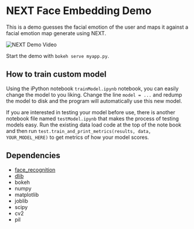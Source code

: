
# NEXT Face Embedding Demo

This is a demo guesses the facial emotion of the user and maps it against a facial emotion map generate using NEXT.

![NEXT Demo Video](vids/next_face_demo.gif)

Start the demo with `bokeh serve myapp.py`.

## How to train custom model
Using the iPython notebook `trainModel.ipynb` notebook, you can easily change the model to you liking. Change the line `model = ...` and redump the model to disk and the program will automatically use this new model.

If you are interested in testing your model before use, there is another notebook file named `testModel.ipynb` that makes the process of testing models easy. Run the existing data load code at the top of the note book and then run `test.train_and_print_metrics(results, data, YOUR_MODEL_HERE)` to get metrics of how your model scores.

## Dependencies

- [face_recognition](https://github.com/ageitgey/face_recognition)
- [dlib](https://gist.github.com/ageitgey/629d75c1baac34dfa5ca2a1928a7aeaf)
- bokeh
- numpy
- matplotlib
- joblib
- scipy
- cv2
- pil

